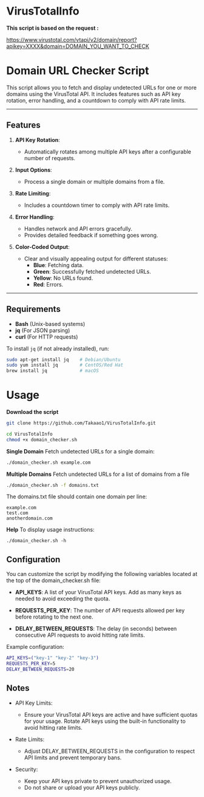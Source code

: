 # VirusTotalInfo

**This script is based on the request :**

https://www.virustotal.com/vtapi/v2/domain/report?apikey=XXXX&domain=DOMAIN_YOU_WANT_TO_CHECK

# Domain URL Checker Script

This script allows you to fetch and display undetected URLs for one or more domains using the VirusTotal API. It includes features such as API key rotation, error handling, and a countdown to comply with API rate limits.

---

## Features

1. **API Key Rotation**:
   - Automatically rotates among multiple API keys after a configurable number of requests.

2. **Input Options**:
   - Process a single domain or multiple domains from a file.

3. **Rate Limiting**:
   - Includes a countdown timer to comply with API rate limits.

4. **Error Handling**:
   - Handles network and API errors gracefully.
   - Provides detailed feedback if something goes wrong.

5. **Color-Coded Output**:
   - Clear and visually appealing output for different statuses:
     - **Blue**: Fetching data.
     - **Green**: Successfully fetched undetected URLs.
     - **Yellow**: No URLs found.
     - **Red**: Errors.

---

## Requirements

- **Bash** (Unix-based systems)
- **jq** (For JSON parsing)
- **curl** (For HTTP requests)

To install `jq` (if not already installed), run:
```bash
sudo apt-get install jq    # Debian/Ubuntu
sudo yum install jq        # CentOS/Red Hat
brew install jq            # macOS
```
# Usage
**Download the script**
```bash
git clone https://github.com/Takaao1/VirusTotalInfo.git
```
```bash
cd VirusTotalInfo
chmod +x domain_checker.sh
```
**Single Domain**
Fetch undetected URLs for a single domain:
```bash
./domain_checker.sh example.com
```
**Multiple Domains**
Fetch undetected URLs for a list of domains from a file
```bash
./domain_checker.sh -f domains.txt
```
The domains.txt file should contain one domain per line:
```
example.com
test.com
anotherdomain.com
```
**Help**
To display usage instructions:
```
./domain_checker.sh -h
```

## Configuration
You can customize the script by modifying the following variables located at the top of the domain_checker.sh file:

- **API_KEYS**: A list of your VirusTotal API keys. Add as many keys as needed to avoid exceeding the quota.

- **REQUESTS_PER_KEY**: The number of API requests allowed per key before rotating to the next one.

- **DELAY_BETWEEN_REQUESTS**: The delay (in seconds) between consecutive API requests to avoid hitting rate limits.

Example configuration:
```bash
API_KEYS=("key-1" "key-2" "key-3")
REQUESTS_PER_KEY=5
DELAY_BETWEEN_REQUESTS=20
```

## Notes
- API Key Limits:

    - Ensure your VirusTotal API keys are active and have sufficient quotas for your usage.
Rotate API keys using the built-in functionality to avoid hitting rate limits.

- Rate Limits:

    - Adjust DELAY_BETWEEN_REQUESTS in the configuration to respect API limits and prevent temporary bans.

- Security:

    - Keep your API keys private to prevent unauthorized usage.
    - Do not share or upload your API keys publicly.

